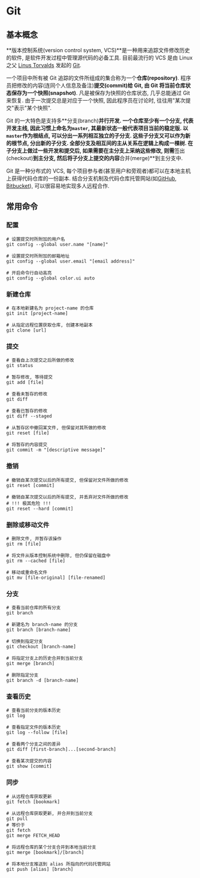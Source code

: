 # Git

## 基本概念

**版本控制系统(version control system, VCS)**是一种用来追踪文件修改历史的软件, 是软件开发过程中管理源代码的必备工具. 目前最流行的 VCS 是由 Linux 之父  [Linus Torvalds](https://en.wikipedia.org/wiki/Linus_Torvalds) 发起的 [Git](https://en.wikipedia.org/wiki/Git_(software)).

一个项目中所有被 Git 追踪的文件所组成的集合称为一个**仓库(repository)**. 程序员把修改的内容(连同个人信息及备注)**提交(commit)**给 Git, 由 Git 将当前仓库状态保存为一个**快照(snapshot)**. 凡是被保存为快照的仓库状态, 几乎总能通过 Git 来恢复. 由于一次提交总是对应于一个快照, 因此程序员在讨论时, 往往用"某次提交"表示"某个快照".

Git 的一大特色是支持多**分支(branch)**并行开发. 一个仓库至少有一个分支, 代表开发主线, 因此习惯上命名为`master`, 其最新状态一般代表项目当前的稳定版. 以`master`作为根结点, 可以分出一系列相互独立的子分支. 这些子分支又可以作为新的根节点, 分出新的子分支. 全部分支及相互间的主从关系在逻辑上构成一棵树. 在子分支上做过一些开发和提交后, 如果需要在主分支上采纳这些修改, 则需**签出(checkout)**到主分支, 然后将子分支上提交的内容**合并(merge)**到主分支中.

Git 是一种分布式的 VCS, 每个项目参与者(甚至用户和旁观者)都可以在本地主机上获得代码仓库的一份副本. 结合分支机制及代码仓库托管网站(如[GitHub](https://github.com/), [Bitbucket](https://bitbucket.org)), 可以很容易地实现多人远程合作.

## 常用命令

### 配置

```shell
# 设置提交时所附加的用户名
git config --global user.name "[name]"
```

```shell
# 设置提交时所附加的邮箱地址
git config --global user.email "[email address]"
```

```shell
# 开启命令行自动高亮
git config --global color.ui auto
```

### 新建仓库

```shell
# 在本地新建名为 project-name 的仓库
git init [project-name]
```

```shell
# 从指定远程位置获取仓库, 创建本地副本
git clone [url]
```

### 提交

```shell
# 查看自上次提交之后所做的修改
git status
```

```shell
# 暂存修改, 等待提交
git add [file]
```

```shell
# 查看未暂存的修改
git diff
```

```shell
# 查看已暂存的修改
git diff --staged
```

```shell
# 从暂存区中撤回某文件, 但保留对其所做的修改
git reset [file]
```

```shell
# 将暂存的内容提交
git commit -m "[descriptive message]"
```

### 撤销

```shell
# 撤销自某次提交以后的所有提交, 但保留对文件所做的修改
git reset [commit]
```

```shell
# 撤销自某次提交以后的所有提交, 并丢弃对文件所做的修改
# !!! 极其危险 !!!
git reset --hard [commit]
```

### 删除或移动文件

```shell
# 删除文件, 并暂存该操作
git rm [file]
```

```shell
# 将文件从版本控制系统中删除, 但仍保留在磁盘中
git rm --cached [file]
```

```shell
# 移动或重命名文件
git mv [file-original] [file-renamed]
```

### 分支

```shell
# 查看当前仓库的所有分支
git branch
```

```shell
# 新建名为 branch-name 的分支
git branch [branch-name]
```

```shell
# 切换到指定分支
git checkout [branch-name]
```

```shell
# 将指定分支上的历史合并到当前分支
git merge [branch]
```

```shell
# 删除指定分支
git branch -d [branch-name]
```

### 查看历史

```shell
# 查看当前分支的版本历史
git log
```

```shell
# 查看指定文件的版本历史
git log --follow [file]
```

```shell
# 查看两个分支之间的差异
git diff [first-branch]...[second-branch]
```

```shell
# 查看某次提交的内容
git show [commit]
```

### 同步

```shell
# 从远程仓库获取更新
git fetch [bookmark]
```

```shell
# 从远程仓库获取更新, 并合并到当前分支
git pull
# 等价于
git fetch
git merge FETCH_HEAD
```

```shell
# 将远程仓库的某个分支合并到本地当前分支
git merge [bookmark]/[branch]
```

```shell
# 将本地分支推送到 alias 所指向的代码托管网站
git push [alias] [branch]
```



